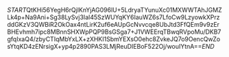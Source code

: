 $START$QtKHi56YegH6rQjlKnYjAG096lU+5LdryaTYunuXc01MXWWTAhJGMZLk4p+Na9Ani+Sg38LySvj3Ial45SzWUYqKY6IauWZ6s7LfoCw9LzyowkXPrzddGKzV3QWBiR2OkOax4ntLirK2uf6eAUpGcNvvcqe8UbJtd3FfQEm9v9zErBHEvhmh7ipc8MBnnSHXWpPQP9BsGSga7+J1VWEErqTBwqRVpoMu/DKB7gfqIxaQ4/zbyCTIqMbYxLX+zXHKI1SbmYEXsO0ehc8ZvkeJQ7o9OencQwZosYtqKD4zENrsigX+yp4p2890PAS3LMjReuDIEBoF522Oj/wouIYtnA==$END$